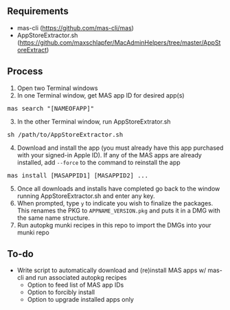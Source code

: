 ## Requirements

- mas-cli (https://github.com/mas-cli/mas)
- AppStoreExtractor.sh (https://github.com/maxschlapfer/MacAdminHelpers/tree/master/AppStoreExtract)

## Process

1. Open two Terminal windows
2. In one Terminal window, get MAS app ID for desired app(s)
<pre>mas search "[NAMEOFAPP]"</pre>
3. In the other Terminal window, run AppStoreExtrator.sh
<pre>sh /path/to/AppStoreExtractor.sh</pre>
4. Download and install the app (you must already have this app purchased with your signed-in Apple ID).  If any of the MAS apps are already installed, add <code>--force</code> to the command to reinstall the app
<pre>mas install [MASAPPID1] [MASAPPID2] ...</pre>
5. Once all downloads and installs have completed go back to the window running AppStoreExtractor.sh and enter any key.
6. When prompted, type <code>y</code> to indicate you wish to finalize the packages.  This renames the PKG to <code>APPNAME_VERSION.pkg</code> and puts it in a DMG with the same name structure.
7. Run autopkg munki recipes in this repo to import the DMGs into your munki repo

## To-do

* Write script to automatically download and (re)install MAS apps w/ mas-cli and run associated autopkg recipes
  * Option to feed list of MAS app IDs
  * Option to forcibly install
  * Option to upgrade installed apps only
